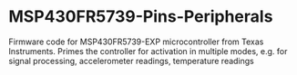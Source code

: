 # MSP430FR5739-Pins-Peripherals

Firmware code for MSP430FR5739-EXP microcontroller from Texas Instruments. Primes the controller for activation in multiple modes, e.g. for signal processing, accelerometer readings, temperature readings 
